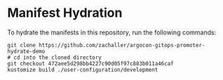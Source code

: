 # Manifest Hydration

To hydrate the manifests in this repository, run the following commands:

```shell
git clone https://github.com/zachaller/argocon-gitops-promoter-hydrate-demo
# cd into the cloned directory
git checkout 472aee5d298bb4227c90d05f97c883b011a46caf
kustomize build ./user-configuration/development
```
